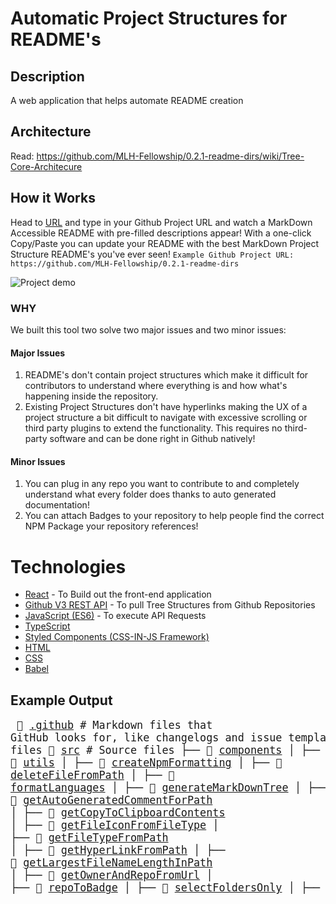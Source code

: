 # Automatic Project Structures for README's

## Description
A web application that helps automate README creation

## Architecture
Read: https://github.com/MLH-Fellowship/0.2.1-readme-dirs/wiki/Tree-Core-Architecure

## How it Works
Head to [URL](https://project-structure-readme.netlify.app/) and type in your Github Project URL and watch a MarkDown Accessible README with pre-filled descriptions appear!
With a one-click Copy/Paste you can update your README with the best MarkDown Project Structure README's you've ever seen!
```Example Github Project URL: https://github.com/MLH-Fellowship/0.2.1-readme-dirs```

![Project demo](./src/images/Demo.gif)

### WHY
We built this tool two solve two major issues and two minor issues:
#### Major Issues
1) README's don't contain project structures which make it difficult for contributors to understand where everything is and how what's happening inside the repository.
2) Existing Project Structures don't have hyperlinks making the UX of a project structure a bit difficult to navigate with excessive scrolling or third party plugins to extend the functionality. This requires no third-party software and can be done right in Github natively!
#### Minor Issues
1) You can plug in any repo you want to contribute to and completely understand what every folder does thanks to auto generated documentation!
2) You can attach Badges to your repository to help people find the correct NPM Package your repository references!

# Technologies
- [React](https://reactjs.org/) - To Build out the front-end application
- [Github V3 REST API](https://developer.github.com/v3/) - To pull Tree Structures from Github Repositories
- [JavaScript (ES6)](https://www.javascript.com/) - To execute API Requests
- [TypeScript](https://www.typescriptlang.org/)
- [Styled Components (CSS-IN-JS Framework)](http://styled-components.com/)
- [HTML](https://www.w3schools.com/html/html_intro.asp)
- [CSS](https://www.w3schools.com/css/)
- [Babel](https://babeljs.io/)

## Example Output
<big><pre>
📂 [.github](./.github) # Markdown files that GitHub looks for, like changelogs and issue templates
📂 [public](./public) # Supplemental assets or resources, or static files
📂 [src](./src) # Source files
├── 📂 [components](./src/components) 
│   ├── 📂 [reusable](./src/components/reusable) 
├── 📂 [images](./src/images) 
├── 📂 [tree](./src/tree) 
├── 📂 [utils](./src/utils) 
│   ├── 📂 [createNpmFormatting](./src/utils/createNpmFormatting) 
│   ├── 📂 [deleteFileFromPath](./src/utils/deleteFileFromPath) 
│   ├── 📂 [formatLanguages](./src/utils/formatLanguages) 
│   ├── 📂 [generateMarkDownTree](./src/utils/generateMarkDownTree) 
│   ├── 📂 [getAutoGeneratedCommentForPath](./src/utils/getAutoGeneratedCommentForPath) 
│   ├── 📂 [getCopyToClipboardContents](./src/utils/getCopyToClipboardContents) 
│   ├── 📂 [getFileIconFromFileType](./src/utils/getFileIconFromFileType) 
│   ├── 📂 [getFileTypeFromPath](./src/utils/getFileTypeFromPath) 
│   ├── 📂 [getHyperLinkFromPath](./src/utils/getHyperLinkFromPath) 
│   ├── 📂 [getLargestFileNameLengthInPath](./src/utils/getLargestFileNameLengthInPath) 
│   ├── 📂 [getOwnerAndRepoFromUrl](./src/utils/getOwnerAndRepoFromUrl) 
│   ├── 📂 [repoToBadge](./src/utils/repoToBadge) 
│   ├── 📂 [selectFoldersOnly](./src/utils/selectFoldersOnly) 
│   ├── 📂 [selectRootCores](./src/utils/selectRootCores) 
│   ├── 📂 [setCommentForPath](./src/utils/setCommentForPath) 
│   ├── 📂 [undoDeletions](./src/utils/undoDeletions) 
</pre></big>
